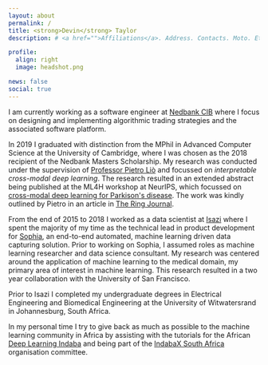 ```yaml
---
layout: about
permalink: /
title: <strong>Devin</strong> Taylor
description: # <a href="">Affiliations</a>. Address. Contacts. Moto. Etc.

profile:
  align: right
  image: headshot.png

news: false
social: true
---
```


I am currently working as a software engineer at [Nedbank CIB](https://www.nedbank.co.za/content/nedbank/desktop/gt/en/corporates/About-CIB.html) where I focus on designing and implementing algorithmic trading strategies and the associated software platform.

In 2019 I graduated with distinction from the MPhil in Advanced Computer Science at the University of Cambridge, where I was chosen as the 2018 recipient of the Nedbank Masters Scholarship. My research was conducted under the supervision of [Professor Pietro Liò](https://www.cl.cam.ac.uk/~pl219/) and focussed on *interpretable cross-modal deep learning*. The research resulted in an extended abstract being published at the ML4H workshop at NeurIPS, which focussed on [cross-modal deep learning for Parkison's disease](https://arxiv.org/abs/1909.06442). The work was kindly outlined by Pietro in an article in [The Ring Journal](https://www.cst.cam.ac.uk/sites/www.cst.cam.ac.uk/files/theringjan2020.pdf).

From the end of 2015 to 2018 I worked as a data scientist at [Isazi](https://isazi.ai/) where I spent the majority of my time as the technical lead in product development for [Sophia](https://isazi.ai/sophia.html), an end-to-end automated, machine learning driven data capturing solution. Prior to working on Sophia, I assumed roles as machine learning researcher and data science consultant. My research was centered around the application of machine learning to the medical domain, my primary area of interest in machine learning. This research resulted in a two year collaboration with the University of San Francisco.

Prior to Isazi I completed my undergraduate degrees in Electrical Engineering and Biomedical Engineering at the University of Witwatersrand in Johannesburg, South Africa.

In my personal time I try to give back as much as possible to the machine learning community in Africa by assisting with the tutorials for the African [Deep Learning Indaba](http://www.deeplearningindaba.com/) and being part of the [IndabaX South Africa](https://indabax.co.za/) organisation committee.
